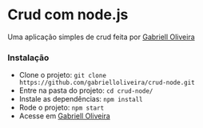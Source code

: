 # Crud com node.js

Uma aplicação simples de crud feita por [Gabriell Oliveira](https://gabriellolveira.com)

### Instalação
- Clone o projeto: ```git clone  https://github.com/gabrielloliveira/crud-node.git```
- Entre na pasta do projeto: ```cd crud-node/```
- Instale as dependências: ```npm install```
- Rode o projeto: ```npm start```
- Acesse em [Gabriell Oliveira](http://localhost:3000)
